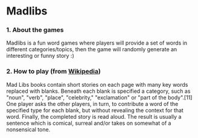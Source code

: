 # Madlibs

### 1. About the games
Madlibs is a fun word games where players will provide a set of words in different categories/topics, then the game will randomly generate an interesting or funny story :)

### 2. How to play (from [Wikipedia](https://en.wikipedia.org/wiki/Mad_Libs))
Mad Libs books contain short stories on each page with many key words replaced with blanks. Beneath each blank is specified a category, such as "noun", "verb", "place", "celebrity," "exclamation" or "part of the body".[11] One player asks the other players, in turn, to contribute a word of the specified type for each blank, but without revealing the context for that word. Finally, the completed story is read aloud. The result is usually a sentence which is comical, surreal and/or takes on somewhat of a nonsensical tone.
